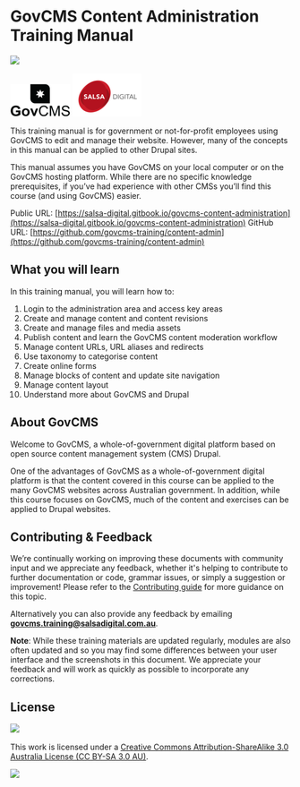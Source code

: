 # GovCMS Content Administration Training Manual

[![](https://img.shields.io/badge/License-CC%20BY--SA%203.0%20AU-lightgrey.svg)](https://creativecommons.org/licenses/by-sa/3.0/au/)

![GovCMS Logo](.gitbook/assets/govcms-logo.png) ![Salsa Digital Logo](.gitbook/assets/salsa-logo.png)

This training manual is for government or not-for-profit employees using GovCMS to edit and manage their website. However, many of the concepts in this manual can be applied to other Drupal sites.

This manual assumes you have GovCMS on your local computer or on the GovCMS hosting platform. While there are no specific knowledge prerequisites, if you’ve had experience with other CMSs you’ll find this course \(and using GovCMS\) easier.

Public URL: [https://salsa-digital.gitbook.io/govcms-content-administration](https://salsa-digital.gitbook.io/govcms-content-administration)  GitHub URL: [https://github.com/govcms-training/content-admin](https://github.com/govcms-training/content-admin)

## What you will learn

In this training manual, you will learn how to:

1. Login to the administration area and access key areas
2. Create and manage content and content revisions
3. Create and manage files and media assets
4. Publish content and learn the GovCMS content moderation workflow
5. Manage content URLs, URL aliases and redirects
6. Use taxonomy to categorise content
7. Create online forms
8. Manage blocks of content and update site navigation
9. Manage content layout
10. Understand more about GovCMS and Drupal

## About GovCMS

Welcome to GovCMS, a whole-of-government digital platform based on open source content management system \(CMS\) Drupal.

One of the advantages of GovCMS as a whole-of-government digital platform is that the content covered in this course can be applied to the many GovCMS websites across Australian government. In addition, while this course focuses on GovCMS, much of the content and exercises can be applied to Drupal websites.

## Contributing & Feedback

We’re continually working on improving these documents with community input and we appreciate any feedback, whether it's helping to contribute to further documentation or code, grammar issues, or simply a suggestion or improvement! Please refer to the [Contributing guide](contributing.md) for more guidance on this topic.

Alternatively you can also provide any feedback by emailing **govcms.training@salsadigital.com.au**.

**Note**: While these training materials are updated regularly, modules are also often updated and so you may find some differences between your user interface and the screenshots in this document. We appreciate your feedback and will work as quickly as possible to incorporate any corrections.

## License

[![](https://img.shields.io/badge/License-CC%20BY--SA%203.0%20AU-lightgrey.svg)](https://creativecommons.org/licenses/by-sa/3.0/au/)

This work is licensed under a [Creative Commons Attribution-ShareAlike 3.0 Australia License \(CC BY-SA 3.0 AU\)](https://creativecommons.org/licenses/by-sa/3.0/au/).

[![](https://licensebuttons.net/l/by-sa/4.0/88x31.png)](https://creativecommons.org/licenses/by-sa/3.0/au/)


